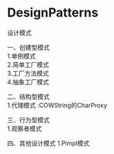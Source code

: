 # DesignPatterns
设计模式 <br>

一、创建型模式 <br>
1.单例模式  <br>
2.简单工厂模式 <br>
3.工厂方法模式 <br>
4.抽象工厂模式 <br>

二、结构型模式 <br>
1.代理模式 :COWString的CharProxy <br>

三、行为型模式 <br>
1.观察者模式

四、其他设计模式
1.Pimpl模式 <br>


